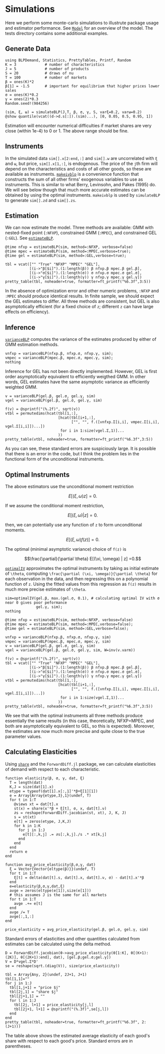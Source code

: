 # Simulations

Here we perform some monte-carlo simulations to illustrute package
usage and estimator performance. See [`Model`](@ref) for an overview
of the model. The tests directory contains some additional examples.

## Generate Data

```@example sim
using BLPDemand, Statistics, PrettyTables, Printf, Random
K = 3             # number of characteristics
J = 5             # number of products
S = 20            # draws of nu
T = 100           # number of markets
β = ones(K)*2 
β[1] = -1.5       # important for equilibrium that higher prices lower sales
σ = ones(K)*0.2
γ = ones(2)*0.3
Random.seed!(984256)

(sim, ξ, ω) = simulateBLP(J,T, β, σ, γ, S, varξ=0.2, varω=0.2)
@show quantile(vcat((d->d.s[:]).(sim)...), [0, 0.05, 0.5, 0.95, 1])
```

Estimation will encounter numerical difficulties if market shares are very
close (within 1e-4) to 0 or 1. The above range should be fine. 

## Instruments

In the simulated data `sim[].x[2:end,:]` and `sim[].w` are uncorrelated with `ξ`
and `ω`, but price, `sim[].x[1,:]`, is endogenous. The price of the `j`th
firm will depend on the characteristics and costs of all other goods,
so these are available as instruments. [`makeivblp`](@ref) is a
convenience function that constructs the sum of all other firms'
exogenous variables to use as instruments. This is similar to what
Berry, Levinsohn, and Pakes (1995) do. We will see below though that
much more accurate estimates can be obtained by using the optimal
instruments. `makeivblp` is used by `simulateBLP` to generate `sim[].zd` and `sim[].zs`.

## Estimation

We can now estimate the model. Three methods are available:
GMM with nested-fixed point (`:NFXP`), constrained GMM (`:MPEC`), and
constrained GEL (`:GEL`). See [`estimateBLP`](@ref). 

```@repl sim
@time nfxp = estimateBLP(sim, method=:NFXP, verbose=false)
@time mpec = estimateBLP(sim, method=:MPEC,verbose=true);
@time gel = estimateBLP(sim, method=:GEL,verbose=true);
```

```@example sim
tbl = vcat(["" "True" "NFXP" "MPEC" "GEL"],
           [(i->"β[$i]").(1:length(β)) β nfxp.β mpec.β gel.β],
           [(i->"σ[$i]").(1:length(σ)) σ nfxp.σ mpec.σ gel.σ],
           [(i->"γ[$i]").(1:length(γ)) γ nfxp.γ mpec.γ gel.γ])
pretty_table(tbl, noheader=true, formatter=ft_printf("%6.3f",3:5))
```


In the absence of optimization error and other numeric problems,
`:NFXP` and `:MPEC` should produce identical results.  In finite
sample, we should expect the GEL estimates to differ. All three
methods are consistent, but GEL is also asymptotically
efficient (for a fixed choice of `z`; different `z` can have large
effects on efficiency).

## Inference

[`varianceBLP`](@ref) computes the variance of the estimates produced
by either of GMM estimation methods. 

```@example sim
vnfxp = varianceBLP(nfxp.β, nfxp.σ, nfxp.γ, sim);
vmpec = varianceBLP(mpec.β, mpec.σ, mpec.γ, sim);
nothing
```

Inference for GEL has not been directly implemented. However, GEL is
first order asymptotically equivalent to efficiently weigthed GMM. In
other words, GEL estimates have the same asymptotic variance as
efficiently weighted GMM. 

```@example sim
v = varianceBLP(gel.β, gel.σ, gel.γ, sim)
vgel = varianceBLP(gel.β, gel.σ, gel.γ, sim)

f(v) = @sprintf("(%.2f)", sqrt(v))
vtbl = permutedims(hcat(tbl[1,:],
                        [hcat(tbl[i+1,:],
                              ["", "", f.([vnfxp.Σ[i,i], vmpec.Σ[i,i], vgel.Σ[i,i]])...])
                         for i in 1:size(vgel.Σ,1)]...
                        ))
pretty_table(vtbl, noheader=true, formatter=ft_printf("%6.3f",3:5))
```

As you can see, these standard errors are suspiciously large. It is
possible that there is an error in the code, but I think the problem
lies in the functional form of the unconditional instruments.

## Optimal Instruments

The above estimators use the unconditional moment restriction 
```math
E[(\xi, \omega) z] =0.
```
If we assume the conditional moment restriction,
```math
E[(\xi, \omega) | z] =0.
```
then, we can potentially use any function of ``z`` to form
unconditional moments. 
```math
E[(\xi, \omega) f(z)] =0.
```

The optimal (minimal asymptotic variance) choice of `f(z)` is 
```math
\frac{\partial}{\partial \theta} E[(\xi, \omega) | z] =0.
```

[`optimalIV`](@ref) approximates the optimal instruments by taking as
initial estimate of ``\theta``, computing ``\frac{\partial (\xi,
\omega)}{\partial \theta}`` for each observation in the data, and then
regressing this on a polynomial function of ``z``. Using the fitted
values from this regression as ``f(z)`` results in much more precise
estimates of ``\theta``. 

```@example sim
sim=optimalIV(gel.β, max.(gel.σ, 0.1), # calculating optimal IV with σ near 0 gives poor peformance
              gel.γ, sim);
nothing
```

```@repl sim
@time nfxp = estimateBLP(sim, method=:NFXP, verbose=false)
@time mpec = estimateBLP(sim, method=:MPEC,verbose=false);
@time gel = estimateBLP(sim, method=:GEL,verbose=false);
```

```@example sim
vnfxp = varianceBLP(nfxp.β, nfxp.σ, nfxp.γ, sim)
vmpec = varianceBLP(mpec.β, mpec.σ, mpec.γ, sim)
v = varianceBLP(gel.β, gel.σ, gel.γ, sim)
vgel = varianceBLP(gel.β, gel.σ, gel.γ, sim, W=inv(v.varm))

f(v) = @sprintf("(%.2f)", sqrt(v))
tbl = vcat(["" "True" "NFXP" "MPEC" "GEL"],
           [(i->"β[$i]").(1:length(β)) β nfxp.β mpec.β gel.β],
           [(i->"σ[$i]").(1:length(σ)) σ nfxp.σ mpec.σ gel.σ],
           [(i->"γ[$i]").(1:length(γ)) γ nfxp.γ mpec.γ gel.γ])
vtbl = permutedims(hcat(tbl[1,:],
                        [hcat(tbl[i+1,:],
                              ["", "", f.([vnfxp.Σ[i,i], vmpec.Σ[i,i], vgel.Σ[i,i]])...])
                         for i in 1:size(vgel.Σ,1)]...
                        ))
pretty_table(vtbl, noheader=true, formatter=ft_printf("%6.3f",3:5))
```

We see that with the optimal instruments all three methods produce
essentially the same results (in this case, theoretically, NFXP=MPEC,
and both are asymptotically equivalent to GEL, so this is
expected). Moreover, the estimates are now much more precise and quite
close to the true parameter values.

## Calculating Elasticities

Using [`share`](@ref) and the `ForwardDiff.jl` package, we can
calculate elasticities of demand with respect to each characteristic.

```@example sim
function elasticity(β, σ, γ, dat, ξ)
  T = length(dat)
  K,J = size(dat[1].x)
  etype = typeof(dat[1].x[:,1]'*β+ξ[1][1])
  e = Array{Array{etype,3},1}(undef, T)
  for t in 1:T
    @views xt = dat[t].x
    st(x) = share(x'*β + ξ[t], σ, x, dat[t].ν)
    ∂s = reshape(ForwardDiff.jacobian(st, xt), J, K, J)
    s = st(xt)
    e[t] = zeros(etype, J,K,J)
    for k in 1:K
      for j in 1:J
        e[t][:,k,j] .= ∂s[:,k,j]./s .* xt[k,j]
      end
    end
  end
  return e
end

function avg_price_elasticity(β,σ,γ, dat)
  ξ = Vector{Vector{eltype(β)}}(undef, T)
  for t in 1:T
    ξ[t] = delta(dat[t].s, dat[t].x, dat[t].ν, σ) - dat[t].x'*β
  end
  e=elasticity(β,σ,γ,dat,ξ)
  avge = zeros(eltype(e[1]),size(e[1]))
  # this assumes J is the same for all markets
  for t in 1:T
    avge .+= e[t]
  end
  avge /= T
  avge[:,1,:]
end

price_elasticity = avg_price_elasticity(gel.β, gel.σ, gel.γ, sim)
```

Standard errors of elasticities and other quantities calculated from
estimates can be calculated using the delta method.

```@example sim
D = ForwardDiff.jacobian(θ->avg_price_elasticity(θ[1:K], θ[(K+1):(2K)], θ[(2K+1):end], dat), [gel.β;gel.σ;gel.γ])
V = D*vgel.Σ*D'
se = reshape(sqrt.(diag(V)), size(price_elasticity))

tbl = Array{Any, 2}(undef, 2J+1, J+1)
tbl[1,1]=""
for j in 1:J
  tbl[1,j+1] = "price $j"
  tbl[2j,1] = "share $j"
  tbl[2j+1,1] = ""
  for l in 1:J
    tbl[2j, l+1] = price_elasticity[j,l]
    tbl[2j+1, l+1] = @sprintf("(%.3f)",se[j,l])
  end
end
pretty_table(tbl, noheader=true, formatter=ft_printf("%6.3f", 2:(J+1)))       
```

The table above shows the estimated average elasticity of each good's
share with respect to each good's price. Standard errors are in parentheses.
